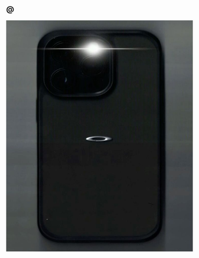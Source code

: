 ﻿## @
![enter image description here](https://github.com/caiomayan/op/blob/main/img/pbc.jpg?raw=true)
